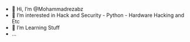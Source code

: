 - 👋 Hi, I’m @Mohammadrezabz
- 👀 I’m interested in Hack and Security - Python - Hardware Hacking and Etc
- 🌱 I’m Learning Stuff 
- ...
